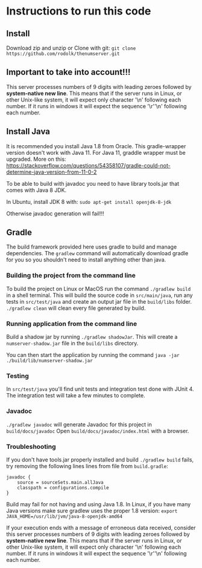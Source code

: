 # Instructions to run this code

## Install
Download zip and unzip or
Clone with git:
`git clone https://github.com/rodolk/thenumserver.git`

## Important to take into account!!!
This server processes numbers of 9 digits with leading zeroes followed by **system-native new line**.
This means that if the server runs in Linux, or other Unix-like system, it will expect only character '\n' 
following each number. If it runs in windows it will expect the sequence '\r''\n' following each number.

## Install Java

It is recommended you install Java 1.8 from Oracle.
This gradle-wrapper version doesn't work with Java 11.
For Java 11, graddle wrapper must be upgraded.
More on this: https://stackoverflow.com/questions/54358107/gradle-could-not-determine-java-version-from-11-0-2 

To be able to build with javadoc you need to have library tools.jar that comes with Java 8 JDK. 

In Ubuntu, install JDK 8 with:
`sudo apt-get install openjdk-8-jdk`

Otherwise javadoc generation will fail!!!

## Gradle

The build framework provided here uses gradle to build and manage
dependencies.  The `gradlew` command will automatically download gradle for you so you shouldn't need to install anything other than java.


### Building the project from the command line

To build the project on Linux or MacOS run the command `./gradlew build` in a shell terminal.  This will build the source code in
`src/main/java`, run any tests in `src/test/java` and create an output
jar file in the `build/libs` folder.
`./gradlew clean` will clean every file generated by build.


### Running application from the command line

Build a shadow jar by running `./gradlew shadowJar`.  This will create a `numserver-shadow.jar` file in the `build/libs` directory.

You can then start the application by running the command
`java -jar ./build/lib/numserver-shadow.jar`


### Testing
In `src/test/java` you'll find unit tests and integration test done with JUnit 4.
The integration test will take a few minutes to complete.


### Javadoc
`./gradlew javadoc` will generate Javadoc for this project in `build/docs/javadoc`
Open `build/docs/javadoc/index.html` with a browser.


### Troubleshooting
If you don't have tools.jar properly installed and build `./gradlew build` fails, try removing  the following lines lines from file from `build.gradle`:
```
javadoc {
    source = sourceSets.main.allJava
    classpath = configurations.compile
}
```

Build may fail for not having and using Java 1.8.
In Linux, if you have many Java versions make sure gradlew uses the proper 1.8 version:
`export JAVA_HOME=/usr/lib/jvm/java-8-openjdk-amd64`

If your execution ends with a message of erroneous data received, consider this server processes numbers of 9 digits with 
leading zeroes followed by **system-native new line**.
This means that if the server runs in Linux, or other Unix-like system, it will expect only character '\n' 
following each number. If it runs in windows it will expect the sequence '\r''\n' following each number.


